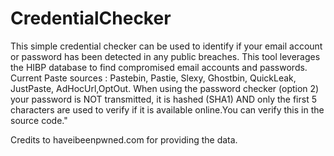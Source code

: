 # CredentialChecker

This simple credential checker can be used to identify if your email account or password has been
detected in any public breaches. 
This tool leverages the HIBP database to find compromised email accounts and passwords.
Current Paste sources : Pastebin, Pastie, Slexy, Ghostbin, QuickLeak, JustPaste, AdHocUrl,OptOut.
When using the password checker (option 2) your password is NOT transmitted, it is hashed (SHA1) AND only the
first 5 characters are used to verify if it is available online.You can verify this in the source code."



Credits to haveibeenpwned.com for providing the data. 



